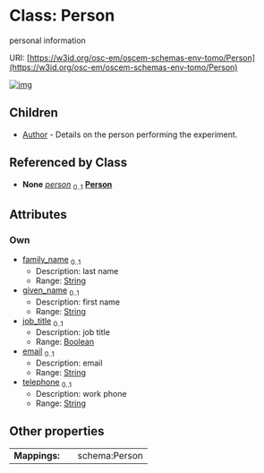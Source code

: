 
# Class: Person

personal information

URI: [https://w3id.org/osc-em/oscem-schemas-env-tomo/Person](https://w3id.org/osc-em/oscem-schemas-env-tomo/Person)


[![img](https://yuml.me/diagram/nofunky;dir:TB/class/[Person&#124;family_name:string%20%3F;given_name:string%20%3F;job_title:boolean%20%3F;email:string%20%3F;telephone:string%20%3F]^-[Author],[Author])](https://yuml.me/diagram/nofunky;dir:TB/class/[Person&#124;family_name:string%20%3F;given_name:string%20%3F;job_title:boolean%20%3F;email:string%20%3F;telephone:string%20%3F]^-[Author],[Author])

## Children

 * [Author](Author.md) - Details on the person performing the experiment.

## Referenced by Class

 *  **None** *[person](person.md)*  <sub>0..1</sub>  **[Person](Person.md)**

## Attributes


### Own

 * [family_name](family_name.md)  <sub>0..1</sub>
     * Description: last name
     * Range: [String](types/String.md)
 * [given_name](given_name.md)  <sub>0..1</sub>
     * Description: first name
     * Range: [String](types/String.md)
 * [job_title](job_title.md)  <sub>0..1</sub>
     * Description: job title
     * Range: [Boolean](types/Boolean.md)
 * [email](email.md)  <sub>0..1</sub>
     * Description: email
     * Range: [String](types/String.md)
 * [telephone](telephone.md)  <sub>0..1</sub>
     * Description: work phone
     * Range: [String](types/String.md)

## Other properties

|  |  |  |
| --- | --- | --- |
| **Mappings:** | | schema:Person |